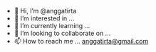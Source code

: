 - 👋 Hi, I’m @anggatirta
- 👀 I’m interested in ...
- 🌱 I’m currently learning ...
- 💞️ I’m looking to collaborate on ...
- 📫 How to reach me ... anggatirta@gmail.com

<!---
anggatirta/anggatirta is a ✨ special ✨ repository because its `README.md` (this file) appears on your GitHub profile.
You can click the Preview link to take a look at your changes.
--->
